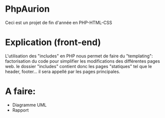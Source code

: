 # PhpAurion
Ceci est un projet de fin d'année en PHP-HTML-CSS

# Explication (front-end)
L'utilisation des "includes" en PHP nous permet de faire du "templating":
    factorisation du code pour simplifier les modifications des différentes pages web.
le dossier "includes" contient donc les pages "statiques" tel que le header, footer...
il sera appellé par les pages principales.


# A faire:
- Diagramme UML
- Rapport